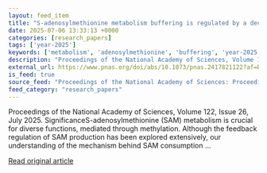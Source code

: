 ```yaml
---
layout: feed_item
title: "S-adenosylmethionine metabolism buffering is regulated by a decrease in glycine N-methyltransferase via the nuclear ubiquitin–proteasome system"
date: 2025-07-06 13:33:13 +0000
categories: [research_papers]
tags: ['year-2025']
keywords: ['metabolism', 'adenosylmethionine', 'buffering', 'year-2025']
description: "Proceedings of the National Academy of Sciences, Volume 122, Issue 26, July 2025"
external_url: https://www.pnas.org/doi/abs/10.1073/pnas.2417821122?af=R
is_feed: true
source_feed: "Proceedings of the National Academy of Sciences: Proceedings of the National Academy of Sciences: Table of Contents"
feed_category: "research_papers"
---
```


Proceedings of the National Academy of Sciences, Volume 122, Issue 26, July 2025. SignificanceS-adenosylmethionine (SAM) metabolism is crucial for diverse functions, mediated through methylation. Although the feedback regulation of SAM production has been explored extensively, our understanding of the mechanism behind SAM consumption ...

[Read original article](https://www.pnas.org/doi/abs/10.1073/pnas.2417821122?af=R)
